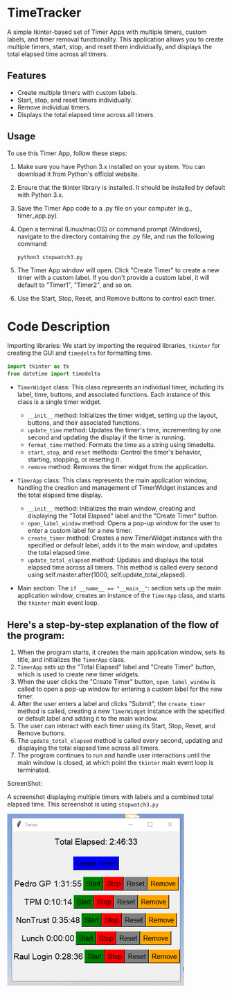 # TimeTracker
A simple tkinter-based set of Timer Apps with multiple timers, custom labels, and timer removal functionality. This application allows you to create multiple timers, start, stop, and reset them individually, and displays the total elapsed time across all timers.


## Features
- Create multiple timers with custom labels.
- Start, stop, and reset timers individually.
- Remove individual timers.
- Displays the total elapsed time across all timers.

## Usage
To use this Timer App, follow these steps:

1. Make sure you have Python 3.x installed on your system. You can download it from Python's official website.
1. Ensure that the tkinter library is installed. It should be installed by default with Python 3.x.
1. Save the Timer App code to a .py file on your computer (e.g., timer_app.py).
1. Open a terminal (Linux/macOS) or command prompt (Windows), navigate to the directory containing the .py file, and run the following command:
    ```bash
    python3 stopwatch3.py
    ```

1. The Timer App window will open. Click "Create Timer" to create a new timer with a custom label. If you don't provide a custom label, it will default to "Timer1", "Timer2", and so on.
1. Use the Start, Stop, Reset, and Remove buttons to control each timer.

# Code Description

Importing libraries: We start by importing the required libraries, ```tkinter``` for creating the GUI and ```timedelta``` for formatting time.

```python
import tkinter as tk
from datetime import timedelta
```

- ```TimerWidget``` class: This class represents an individual timer, including its label, time, buttons, and associated functions. Each instance of this class is a single timer widget.

    - ```__init__``` method: Initializes the timer widget, setting up the layout, buttons, and their associated functions.
    - ```update_time``` method: Updates the timer's time, incrementing by one second and updating the display if the timer is running.
    - ```format_time``` method: Formats the time as a string using timedelta.
    - ```start```, ```stop```, and ```reset``` methods: Control the timer's behavior, starting, stopping, or resetting it.
    - ```remove``` method: Removes the timer widget from the application.


- ```TimerApp``` class: This class represents the main application window, handling the creation and management of TimerWidget instances and the total elapsed time display.

    - ```__init__``` method: Initializes the main window, creating and displaying the "Total Elapsed" label and the "Create Timer" button.
    - ```open_label_window``` method: Opens a pop-up window for the user to enter a custom label for a new timer.
    - ```create_timer``` method: Creates a new TimerWidget instance with the specified or default label, adds it to the main window, and updates the total elapsed time.
    - ```update_total_elapsed``` method: Updates and displays the total elapsed time across all timers. This method is called every second using self.master.after(1000, self.update_total_elapsed).


- Main section: The ```if __name__ == "__main__"```: section sets up the main application window, creates an instance of the ```TimerApp``` class, and starts the ```tkinter``` main event loop.

## Here's a step-by-step explanation of the flow of the program:

1. When the program starts, it creates the main application window, sets its title, and initializes the ```TimerApp``` class.
1. ```TimerApp``` sets up the "Total Elapsed" label and "Create Timer" button, which is used to create new timer widgets.
1. When the user clicks the "Create Timer" button, ```open_label_window``` is called to open a pop-up window for entering a custom label for the new timer.
1. After the user enters a label and clicks "Submit", the ```create_timer``` method is called, creating a new ```TimerWidget``` instance with the specified or default label and adding it to the main window.
1. The user can interact with each timer using its Start, Stop, Reset, and Remove buttons.
1. The ```update_total_elapsed``` method is called every second, updating and displaying the total elapsed time across all timers.
1. The program continues to run and handle user interactions until the main window is closed, at which point the ```tkinter``` main event loop is terminated.

ScreenShot:

A screenshot displaying multiple timers with labels and a combined total elapsed time. This screenshot is using ```stopwatch3.py```

![Screenshot](./TimeTracker/Screenshot.png)